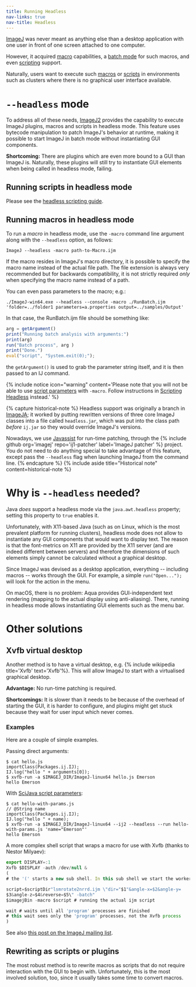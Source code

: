 ```yaml
---
title: Running Headless
nav-links: true
nav-title: Headless
---
```


[ImageJ](/software/imagej) was never meant as anything else than a desktop application with one user in front of one screen attached to one computer.

However, it acquired [macro](/scripting/macro) capabilities, a [batch mode](/scripting/batch) for such macros, and even [scripting](/scripting) support.

Naturally, users want to execute such [macros](/scripting/macro) or [scripts](/scripting) in environments such as clusters where there is no graphical user interface available.

# `--headless` mode

To address all of these needs, [ImageJ2](/software/imagej2) provides the capability to execute ImageJ plugins, macros and scripts in headless mode. This feature uses bytecode manipulation to patch ImageJ's behavior at runtime, making it possible to start ImageJ in batch mode without instantiating GUI components.

**Shortcoming:** There are plugins which are even more bound to a GUI than
ImageJ is. Naturally, these plugins will still try to instantiate GUI
elements when being called in headless mode, failing.

## Running scripts in headless mode

Please see the [headless scripting guide](/scripting/headless).

## Running macros in headless mode

To run a *macro* in headless mode, use the `-macro` command line argument along with the `--headless` option, as follows:

```shell
ImageJ --headless -macro path-to-Macro.ijm
```
If the macro resides in ImageJ's macro directory, it is possible to specify the macro name instead of the actual file path. The file extension is always very recommended but for backwards compatibility, it is not strictly required *only* when specifying the macro name instead of a path.

You can even pass parameters to the macro; e.g.:

```shell
./ImageJ-win64.exe --headless --console -macro ./RunBatch.ijm 'folder=../folder1 parameters=a.properties output=../samples/Output'
```

In that case, the RunBatch.ijm file should be something like:

```javascript
arg = getArgument()
print("Running batch analysis with arguments:")
print(arg)
run("Batch process", arg )
print("Done.")
eval("script", "System.exit(0);");
```

the `getArgument()` is used to grab the parameter string itself, and it is then passed to an IJ command.

{% include notice icon="warning" content='Please note that you will not be able to use [script parameters](/scripting/parameters) with `-macro`. Follow instructions in [Scripting Headless](/scripting/headless) instead.' %}

{% capture historical-note %}
Headless support was originally a branch in [ImageJA](/libs/imageja); it worked
by putting rewritten versions of three core ImageJ classes into a file called
`headless.jar`, which was put into the class path *before* `ij.jar` so they
would override ImageJ's versions.

Nowadays, we use [Javassist](/develop/javassist) for run-time patching, through
the
{% include github org='imagej' repo='ij1-patcher' label='ImageJ patcher' %}
project. You do not need to do anything special to
take advantage of this feature, except pass the `--headless` flag when
launching ImageJ from the command line.
{% endcapture %}
{% include aside title="Historical note" content=historical-note %}


# Why is `--headless` needed?

Java *does* support a headless mode via the `java.awt.headless` property; setting this property to `true` enables it.

Unfortunately, with X11-based Java (such as on Linux, which is the most prevalent platform for running clusters), headless mode does not allow to instantiate any GUI components that would want to display text. The reason is that the font-metrics on X11 are provided by the X11 server (and are indeed different between servers) and therefore the dimensions of such elements simply cannot be calculated without a graphical desktop.

Since ImageJ was devised as a desktop application, everything -- including macros -- works through the GUI. For example, a simple `run("Open...");` will look for the action in the menu.

On macOS, there is no problem: Aqua provides GUI-independent text rendering (mapping to the actual display using anti-aliasing). There, running in headless mode allows instantiating GUI elements such as the menu bar.

# Other solutions
## Xvfb virtual desktop

Another method is to have a virtual desktop, e.g. {% include wikipedia title='Xvfb' text='Xvfb'%}. This will allow ImageJ to start with a virtualised graphical desktop.

**Advantage:** No run-time patching is required.

**Shortcomings:** It is slower than it needs to be because of the overhead of starting the GUI, it is harder to configure, and plugins might get stuck because they wait for user input which never comes.

### Examples

Here are a couple of simple examples.

Passing direct arguments:

```shell
$ cat hello.js
importClass(Packages.ij.IJ);
IJ.log("hello " + arguments[0]);
$ xvfb-run -a $IMAGEJ_DIR/ImageJ-linux64 hello.js Emerson
hello Emerson
```

With [SciJava script parameters](/scripting/parameters):

```shell
$ cat hello-with-params.js
// @String name
importClass(Packages.ij.IJ);
IJ.log("hello " + name);
$ xvfb-run -a $IMAGEJ_DIR/ImageJ-linux64 --ij2 --headless --run hello-with-params.js 'name="Emerson"'
hello Emerson
```

A more complex shell script that wraps a macro for use with Xvfb (thanks to Nestor Milyaev):

```javascript
export DISPLAY=:1
Xvfb $DISPLAY -auth /dev/null &
(
# the '(' starts a new sub shell. In this sub shell we start the worker processes:

script=$scriptDir"lsmrotate2nrrd.ijm \"dir="$1"&angle-x=$2&angle-y=
$3&angle-z=$4&reverse=$5\" -batch"
$imagejBin -macro $script # running the actual ijm script

wait # waits until all 'program' processes are finished
# this wait sees only the 'program' processes, not the Xvfb process
)
```

See also [this post on the ImageJ mailing list](https://list.nih.gov/cgi-bin/wa.exe?A2=IMAGEJ;5ace1ed0.1508).

## Rewriting as scripts or plugins

The most robust method is to rewrite macros as scripts that do not require interaction with the GUI to begin with. Unfortunately, this is the most involved solution, too, since it usually takes some time to convert macros.
